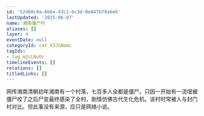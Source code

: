 ```yaml
---
id: '52d80c0a-6b6e-43c1-bc3d-0e847b79a6e6'
lastUpdated: '2025-06-07'
name: 湘南僵尸村
aliases: []
layer: 4
eventDate: null
categoryId: cat_X3JSNomc
tagIds:
- tag_m2cLNuOr
timelineEvents: []
relations: []
titledLinks: []
---
```

网传湘南清朝初年湘南有一个村落，七百多人全都是僵尸。只因一开始有一流氓被僵尸咬了之后尸变最终感染了全村，剧情仿佛古代生化危机。该村时常被人与封门村对比。但此事没有来源，应只是网络小说。
